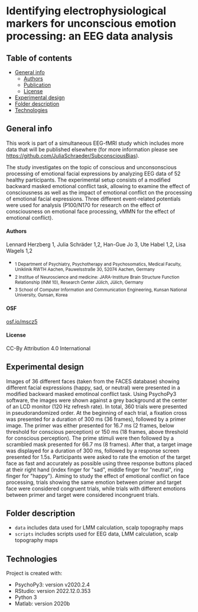 # Identifying electrophysiological markers for unconscious emotion processing: an EEG data analysis 
  
## Table of contents
* [General info](#general-info)
    * [Authors](#authors)
    * [Publication](#OSF)
    * [License](#license)
* [Experimental design](#experimental-design)
* [Folder description](#folder-description)
* [Technologies](#technologies)

## General info 
This work is part of a simultaneous EEG-fMRI study which includes more data that will be published elsewhere (for more information please see https://github.com/JuliaSchraeder/SubconsciousBias). 

The study investigates on the topic of conscious and unconsonscious processing of emotional facial expressions by analyzing EEG data of 52 healthy participants. The experimental setup consists of a modified backward masked emotional conflict task, allowing to examine the effect of consciousness as well as the impact of emotional conflict on the processing of emotional facial expressions. Three different event-related potentials were used for analysis (P100/N170 for research on the effect of consciousness on emotional face processing, vMMN for the effect of emotional conflict). 

#### Authors 
Lennard Herzberg 1, Julia Schräder 1,2, Han-Gue Jo 3, Ute Habel 1,2, Lisa Wagels 1,2

* <sub> 1 Department of Psychiatry, Psychotherapy and Psychosomatics, Medical Faculty, Uniklinik RWTH Aachen, Pauwelsstraße 30, 52074 Aachen, Germany <sub/>
* <sub> 2 Institue of Neuroscience and medicine: JARA-Institure Brain Structure Function Relationship (INM 10), Research Center Jülich, Jülich, Germany <sub/>
* <sub> 3 School of Computer Information and Communication Engineering, Kunsan National University, Gunsan, Korea <sub/>


#### OSF

[osf.io/mscz5](https://osf.io/bfrky)

#### License 

CC-By Attribution 4.0 International 

## Experimental design 

Images of 36 different faces (taken from the FACES database) showing different facial expressions (happy, sad, or neutral) were presented in a modified backward masked emotinoal conflict task. Using PsychoPy3 software, the images were shown against a grey background at the center of an LCD monitor (120 Hz refresh rate). In total, 360 trials were presented in pseudorandomized order. 
At the beginning of each trial, a fixation cross was presented for a duration of 300 ms (36 frames), followed by a primer image. The primer was either presented for 16.7 ms (2 frames, below threshold for conscious perception) or 150 ms (18 frames, above threshold for conscious perception). The prime stimuli were then followed by a scrambled mask presented for 66.7 ms (8 frames). After that, a target image was displayed for a duration of 300 ms, followed by a response screen presented for 1.5s. Participants were asked to rate the emotion of the target face as fast and accurately as possible using three response buttons placed at their right hand (index finger for "sad", middle finger for "neutral", ring finger for "happy"). 
Aiming to study the effect of emotional conflict on face processing, trials showing the same emotion between primer and target face were considered congruent trials, while trials with different emotions between primer and target were considered incongruent trials. 

## Folder description 

* `data` includes data used for LMM calculation, scalp topography maps
* `scripts` includes scripts used for EEG data, LMM calculation, scalp topography maps

## Technologies 
Project is created with: 
* PsychoPy3: version v2020.2.4
* RStudio: version 2022.12.0.353
* Python 3
* Matlab: version 2020b
